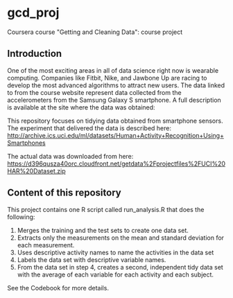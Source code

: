 # gcd_proj
Coursera course "Getting and Cleaning Data": course project

## Introduction
One of the most exciting areas in all of data science right now is wearable computing. Companies like Fitbit, Nike, and Jawbone Up are racing to develop the most advanced algorithms to attract new users. The data linked to from the course website represent data collected from the accelerometers from the Samsung Galaxy S smartphone. A full description is available at the site where the data was obtained:

This repository focuses on tidying data obtained from smartphone sensors. The experiment that delivered the data is described here:
http://archive.ics.uci.edu/ml/datasets/Human+Activity+Recognition+Using+Smartphones

The actual data was downloaded from here:
https://d396qusza40orc.cloudfront.net/getdata%2Fprojectfiles%2FUCI%20HAR%20Dataset.zip 

## Content of this repository
This project contains one R script called run_analysis.R that does the following:

1. Merges the training and the test sets to create one data set.
2. Extracts only the measurements on the mean and standard deviation for each measurement. 
3. Uses descriptive activity names to name the activities in the data set
4. Labels the data set with descriptive variable names. 
5. From the data set in step 4, creates a second, independent tidy data set with the average of each variable for each activity and each subject.

See the Codebook for more details.